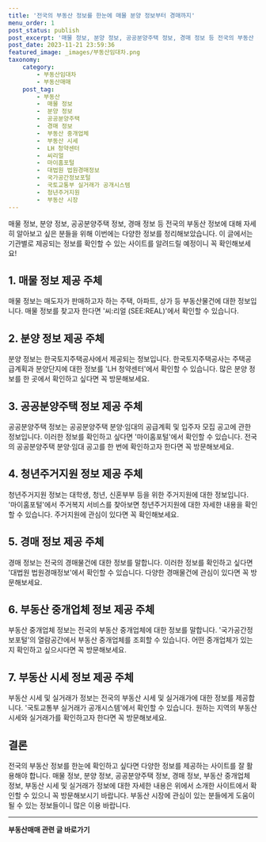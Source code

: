 ```yaml
---
title: '전국의 부동산 정보를 한눈에 매물 분양 정보부터 경매까지'
menu_order: 1
post_status: publish
post_excerpt: '매물 정보, 분양 정보, 공공분양주택 정보, 경매 정보 등 전국의 부동산 정보에 대해 자세히 알아보고 싶은 분들을 위해 이번에는 다양한 정보를 정리해보았습니다. 이 글에서는 기관별로 제공되는 정보를 확인할 수 있는 사이트를 알려드릴 예정이니 꼭 확인해보세요 '
post_date: 2023-11-21 23:59:36
featured_image: _images/부동산임대차.png
taxonomy:
    category:
        - 부동산임대차
        - 부동산매매
    post_tag:
        - 부동산
        -  매물 정보
        -  분양 정보
        -  공공분양주택
        -  경매 정보
        -  부동산 중개업체
        -  부동산 시세
        -  LH 청약센터
        -  씨리얼
        -  마이홈포털
        -  대법원 법원경매정보
        -  국가공간정보포털
        -  국토교통부 실거래가 공개시스템
        -  청년주거지원
        -  부동산 시장
---
```



매물 정보, 분양 정보, 공공분양주택 정보, 경매 정보 등 전국의 부동산 정보에 대해 자세히 알아보고 싶은 분들을 위해 이번에는 다양한 정보를 정리해보았습니다. 이 글에서는 기관별로 제공되는 정보를 확인할 수 있는 사이트를 알려드릴 예정이니 꼭 확인해보세요!

## 1. 매물 정보 제공 주체

매물 정보는 매도자가 판매하고자 하는 주택, 아파트, 상가 등 부동산물건에 대한 정보입니다. 매물 정보를 찾고자 한다면 '씨:리얼 (SEE:REAL)'에서 확인할 수 있습니다.

## 2. 분양 정보 제공 주체

분양 정보는 한국토지주택공사에서 제공되는 정보입니다. 한국토지주택공사는 주택공급계획과 분양단지에 대한 정보를 'LH 청약센터'에서 확인할 수 있습니다. 많은 분양 정보를 한 곳에서 확인하고 싶다면 꼭 방문해보세요.

## 3. 공공분양주택 정보 제공 주체

공공분양주택 정보는 공공분양주택 분양·임대의 공급계획 및 입주자 모집 공고에 관한 정보입니다. 이러한 정보를 확인하고 싶다면 '마이홈포털'에서 확인할 수 있습니다. 전국의 공공분양주택 분양·임대 공고를 한 번에 확인하고자 한다면 꼭 방문해보세요.

## 4. 청년주거지원 정보 제공 주체

청년주거지원 정보는 대학생, 청년, 신혼부부 등을 위한 주거지원에 대한 정보입니다. '마이홈포털'에서 주거복지 서비스를 찾아보면 청년주거지원에 대한 자세한 내용을 확인할 수 있습니다. 주거지원에 관심이 있다면 꼭 확인해보세요.

## 5. 경매 정보 제공 주체

경매 정보는 전국의 경매물건에 대한 정보를 말합니다. 이러한 정보를 확인하고 싶다면 '대법원 법원경매정보'에서 확인할 수 있습니다. 다양한 경매물건에 관심이 있다면 꼭 방문해보세요.

## 6. 부동산 중개업체 정보 제공 주체

부동산 중개업체 정보는 전국의 부동산 중개업체에 대한 정보를 말합니다. '국가공간정보포털'의 열람공간에서 부동산 중개업체를 조회할 수 있습니다. 어떤 중개업체가 있는지 확인하고 싶으시다면 꼭 방문해보세요.

## 7. 부동산 시세 정보 제공 주체

부동산 시세 및 실거래가 정보는 전국의 부동산 시세 및 실거래가에 대한 정보를 제공합니다. '국토교통부 실거래가 공개시스템'에서 확인할 수 있습니다. 원하는 지역의 부동산 시세와 실거래가를 확인하고자 한다면 꼭 방문해보세요.

## 결론

전국의 부동산 정보를 한눈에 확인하고 싶다면 다양한 정보를 제공하는 사이트를 잘 활용해야 합니다. 매물 정보, 분양 정보, 공공분양주택 정보, 경매 정보, 부동산 중개업체 정보, 부동산 시세 및 실거래가 정보에 대한 자세한 내용은 위에서 소개한 사이트에서 확인할 수 있으니 꼭 방문해보시기 바랍니다. 부동산 시장에 관심이 있는 분들에게 도움이 될 수 있는 정보들이니 많은 이용 바랍니다.
<!-- wp:separator -->
<hr class="wp-block-separator has-alpha-channel-opacity"/>
<!-- /wp:separator -->

<!-- wp:group {"backgroundColor":"base","layout":{"type":"constrained"}} -->
<div class="wp-block-group has-base-background-color has-background"><!-- wp:paragraph {"align":"center","fontSize":"medium"} -->
<p class="has-text-align-center has-large-font-size"><strong>부동산매매 관련 글 바로가기</strong></p>
<!-- /wp:paragraph -->


<!-- wp:latest-posts
{"categories":[{"id":22715,"count":19,"description":"","link":"https://uknowlaw.com/category/%eb%b6%80%eb%8f%99%ec%82%b0%eb%a7%a4%eb%a7%a4/","name":"부동산매매","slug":"부동산매매","taxonomy":"category","parent":0,"meta":[],"_links":{"self":[{"href":"https://uknowlaw.com/wp-json/wp/v2/categories/22715"}],"collection":[{"href":"https://uknowlaw.com/wp-json/wp/v2/categories"}],"about":[{"href":"https://uknowlaw.com/wp-json/wp/v2/taxonomies/category"}],"wp:post_type":[{"href":"https://uknowlaw.com/wp-json/wp/v2/posts?categories=22715"}],"curies":[{"name":"wp","href":"https://api.w.org/{rel}","templated":true}]}}],"postsToShow":100,"excerptLength":28,"postLayout":"grid","columns":2,"featuredImageAlign":"left","featuredImageSizeSlug":"large","fontSize":"small"} /--></div>
<!-- /wp:group -->